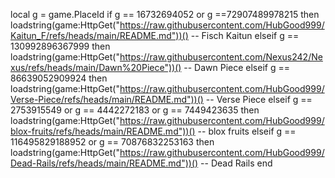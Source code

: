 local g = game.PlaceId
if g == 16732694052 or g ==72907489978215 then
  loadstring(game:HttpGet("https://raw.githubusercontent.com/HubGood999/Kaitun_F/refs/heads/main/README.md"))() --  Fisch Kaitun
elseif g == 130992896367999 then
  loadstring(game:HttpGet("https://raw.githubusercontent.com/Nexus242/Nexus/refs/heads/main/Dawn%20Piece"))() -- Dawn Piece
elseif g == 86639052909924 then
  loadstring(game:HttpGet("https://raw.githubusercontent.com/HubGood999/Verse-Piece/refs/heads/main/README.md"))() -- Verse Piece
elseif g ==  2753915549 or g == 4442272183 or g == 7449423635 then
  loadstring(game:HttpGet("https://raw.githubusercontent.com/HubGood999/blox-fruits/refs/heads/main/README.md"))() -- blox fruits
elseif g ==  116495829188952 or g == 70876832253163 then
  loadstring(game:HttpGet("https://raw.githubusercontent.com/HubGood999/Dead-Rails/refs/heads/main/README.md"))() -- Dead Rails
end
